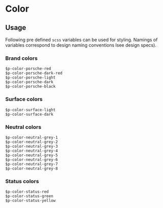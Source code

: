 # Color

## Usage
Following pre defined `scss` variables can be used for styling. Namings of variables correspond to design naming conventions lsee design specs).

### Brand colors
```
$p-color-porsche-red
$p-color-porsche-dark-red
$p-color-porsche-light
$p-color-porsche-dark
$p-color-porsche-black
```

### Surface colors
```
$p-color-surface-light
$p-color-surface-dark
```

### Neutral colors
```
$p-color-neutral-grey-1
$p-color-neutral-grey-2
$p-color-neutral-grey-3
$p-color-neutral-grey-4
$p-color-neutral-grey-5
$p-color-neutral-grey-6
$p-color-neutral-grey-7
$p-color-neutral-grey-8
```

### Status colors
```
$p-color-status-red
$p-color-status-green
$p-color-status-yellow
```